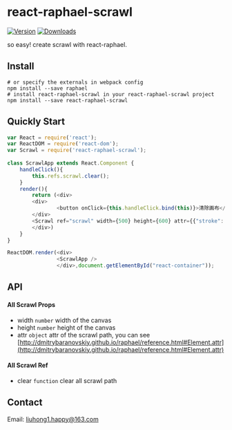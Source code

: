 # react-raphael-scrawl

[![Version](https://img.shields.io/npm/v/react-raphael-scrawl.svg)](https://www.npmjs.com/package/react-raphael-scrawl)
[![Downloads](https://img.shields.io/npm/dt/react-raphael-scrawl.svg)](https://www.npmjs.com/package/react-raphael-scrawl)

so easy! create scrawl with react-raphael.

## Install

	# or specify the externals in webpack config
	npm install --save raphael
	# install react-raphael-scrawl in your react-raphael-scrawl project
    npm install --save react-raphael-scrawl
    
## Quickly Start

``` js
var React = require('react');
var ReactDOM = require('react-dom');
var Scrawl = require('react-raphael-scrawl');
	
class ScrawlApp extends React.Component {
    handleClick(){
        this.refs.scrawl.clear();
    }
    render(){
        return (<div>
        <div>
                <button onClick={this.handleClick.bind(this)}>清除画布</button>
        </div>        
        <Scrawl ref="scrawl" width={500} height={600} attr={{"stroke": "#000","stroke-width": 6}} />
        </div>)
    }
}

ReactDOM.render(<div>
                <ScrawlApp />
                </div>,document.getElementById("react-container"));
```

## API

#### All Scrawl Props

- width `number` width of the canvas
- height `number` height of the canvas
- attr `object` attr of the scrawl path, you can see [http://dmitrybaranovskiy.github.io/raphael/reference.html#Element.attr](http://dmitrybaranovskiy.github.io/raphael/reference.html#Element.attr)

#### All Scrawl Ref

- clear `function` clear all scrawl path

## Contact

Email: [liuhong1.happy@163.com](mailto:liuhong1.happy@163.com)